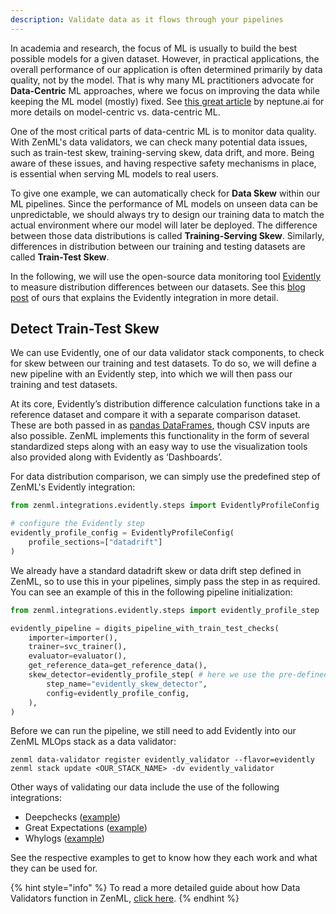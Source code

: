 ```yaml
---
description: Validate data as it flows through your pipelines
---
```


In academia and research, the focus of ML is usually to build the best possible models for a given dataset. However, in practical applications, the overall performance of our application is often determined primarily by data quality, not by the model. That is why many ML practitioners advocate for **Data-Centric** ML approaches, where we focus on improving the data while keeping the ML model (mostly) fixed. See [this great article](https://neptune.ai/blog/data-centric-vs-model-centric-machine-learning) by neptune.ai for more details on model-centric vs. data-centric ML.

One of the most critical parts of data-centric ML is to monitor data quality.
With ZenML's data validators, we
can check many potential data issues, such as train-test skew, training-serving skew, data
drift, and more. Being aware of these issues, and having respective safety
mechanisms in place, is essential when serving ML models to real users.

To give one example, we can automatically check for **Data Skew** within our ML pipelines. Since the performance of ML models on unseen data can be unpredictable, we should always try to design our training data to match the actual environment where our model will later be deployed. The difference between those data distributions is called **Training-Serving Skew**. Similarly, differences in distribution between our training and testing datasets are called **Train-Test Skew**.

In the following, we will use the open-source data monitoring tool
[Evidently](https://evidentlyai.com/) to measure distribution differences
between our datasets. See this [blog
post](https://blog.zenml.io/zenml-loves-evidently/) of ours that explains the
Evidently integration in more detail.

## Detect Train-Test Skew

We can use Evidently, one of our data validator stack components, to check for skew between our training and test datasets. To do so, we will define a new pipeline with an Evidently step, into which we will then pass our training and test datasets.

At its core, Evidently’s distribution difference calculation functions take in a
reference dataset and compare it with a separate comparison dataset. These are
both passed in as [pandas
DataFrames](https://pandas.pydata.org/docs/reference/api/pandas.DataFrame.html),
though CSV inputs are also possible. ZenML implements this functionality in the
form of several standardized steps along with an easy way to use the
visualization tools also provided along with Evidently as ‘Dashboards’.

For data distribution comparison, we can simply use the predefined step of
ZenML's Evidently integration:

```python
from zenml.integrations.evidently.steps import EvidentlyProfileConfig

# configure the Evidently step
evidently_profile_config = EvidentlyProfileConfig(
    profile_sections=["datadrift"]
)
```

We already have a standard datadrift skew or data drift step defined in ZenML,
so to use this in your pipelines, simply pass the step in as required. You can
see an example of this in the following pipeline initialization:

```python
from zenml.integrations.evidently.steps import evidently_profile_step

evidently_pipeline = digits_pipeline_with_train_test_checks(
    importer=importer(),
    trainer=svc_trainer(),
    evaluator=evaluator(),
    get_reference_data=get_reference_data(),
    skew_detector=evidently_profile_step( # here we use the pre-defined step
        step_name="evidently_skew_detector",
        config=evidently_profile_config,
    ),
)
```

Before we can run the pipeline, we still need to add Evidently into our ZenML
MLOps stack as a data validator:

```shell
zenml data-validator register evidently_validator --flavor=evidently
zenml stack update <OUR_STACK_NAME> -dv evidently_validator
```

Other ways of validating our data include the use of the following integrations:

- Deepchecks ([example](https://github.com/zenml-io/zenml/tree/main/examples/deepchecks_data_validation))
- Great Expectations ([example](https://github.com/zenml-io/zenml/tree/main/examples/great_expectations_data_validation))
- Whylogs ([example](https://github.com/zenml-io/zenml/tree/main/examples/whylogs_data_profiling))

See the respective examples to get to know how they each work and what they can
be used for.

{% hint style="info" %}
To read a more detailed guide about how Data Validators function in ZenML,
[click here](../../../book/learning/component-gallery/data-validators/data-validators.md).
{% endhint %}


